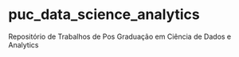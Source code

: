 # puc_data_science_analytics
Repositório de Trabalhos de Pos Graduação em Ciência de Dados e Analytics
